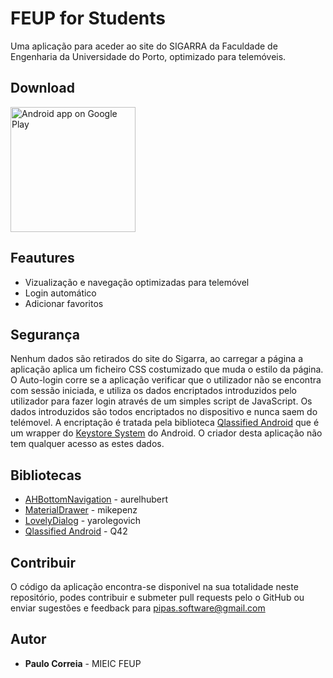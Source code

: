 # FEUP for Students

Uma aplicação para aceder ao site do SIGARRA da Faculdade de Engenharia da Universidade do Porto, optimizado para telemóveis.

## Download
<a href="https://play.google.com/store/apps/">
  <img src="https://play.google.com/intl/en_us/badges/images/generic/en-play-badge.png"
       alt="Android app on Google Play" width="200"/>
</a>

## Feautures
* Vizualização e navegação optimizadas para telemóvel
* Login automático
* Adicionar favoritos
 
## Segurança 
Nenhum dados são retirados do site do Sigarra, ao carregar a página a aplicação aplica um ficheiro CSS costumizado que muda o estilo da página. 
O Auto-login corre se a aplicação verificar que o utilizador não se encontra com sessão iniciada, e utiliza os dados encriptados introduzidos pelo utilizador para fazer login através de um simples script de JavaScript.
Os dados introduzidos são todos encriptados no dispositivo e nunca saem do telémovel. A encriptação é tratada pela biblioteca [Qlassified Android](https://github.com/Q42/Qlassified-Android) que é um wrapper do [Keystore System](https://developer.android.com/training/articles/keystore.html) do Android. O criador desta aplicação não tem qualquer acesso as estes dados.

## Bibliotecas
 * [AHBottomNavigation](https://github.com/aurelhubert/ahbottomnavigation) -  aurelhubert
 * [MaterialDrawer](https://github.com/mikepenz/MaterialDrawer) - mikepenz
 * [LovelyDialog](https://github.com/yarolegovich/LovelyDialog) - yarolegovich
 * [Qlassified Android](https://github.com/Q42/Qlassified-Android) - Q42

## Contribuir
O código da aplicação encontra-se disponivel na sua totalidade neste repositório, podes contribuir e submeter pull requests pelo o GitHub ou enviar sugestões e feedback para pipas.software@gmail.com

## Autor
 * **Paulo Correia** - MIEIC FEUP
